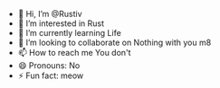 - 👋 Hi, I’m @Rustiv
- 👀 I’m interested in Rust
- 🌱 I’m currently learning Life
- 💞️ I’m looking to collaborate on Nothing with you m8
- 📫 How to reach me You don't
- 😄 Pronouns: No
- ⚡ Fun fact: meow

<!---
Rustiv/Rustiv is a ✨ special ✨ repository because its `README.md` (this file) appears on your GitHub profile.
You can click the Preview link to take a look at your changes.
--->
